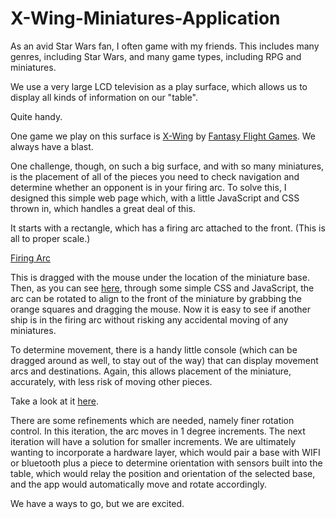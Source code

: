 # X-Wing-Miniatures-Application

As an avid Star Wars fan, I often game with my friends.  This includes many genres, including Star Wars, and many game types, including RPG and miniatures.  

We use a very large LCD television as a play surface, which allows us to display all kinds of information on our "table".

Quite handy.

One game we play on this surface is [X-Wing] by [Fantasy Flight Games].  We always have a blast.

One challenge, though, on such a big surface, and with so many miniatures, is the placement of all of the pieces you need to check navigation and determine whether an opponent is in your firing arc.  To solve this, I designed this simple web page which, with a little JavaScript and CSS thrown in, which handles a great deal of this.

It starts with a rectangle, which has a firing arc attached to the front.  (This is all to proper scale.)

[Firing Arc]

This is dragged with the mouse under the location of the miniature base.  Then, as you can see [here], through some simple CSS and JavaScript, the arc can be rotated to align to the front of the miniature by grabbing the orange squares and dragging the mouse.  Now it is easy to see if another ship is in the firing arc without risking any accidental moving of any miniatures.

To determine movement, there is a handy little console (which can be dragged around as well, to stay out of the way) that can display movement arcs and destinations.  Again, this allows placement of the miniature, accurately, with less risk of moving other pieces.

Take a look at it [here].  

There are some refinements which are needed, namely finer rotation control.  In this iteration, the arc moves in 1 degree increments.  The next iteration will have a solution for smaller increments.  We are ultimately wanting to incorporate a hardware layer, which would pair a base with WIFI or bluetooth plus a piece to determine orientation with sensors built into the table, which would relay the position and orientation of the selected base, and the app would automatically move and rotate accordingly.

We have a ways to go, but we are excited.

[//]: # (These are the links used in the body of this document.)
   [X-Wing]: <https://www.fantasyflightgames.com/en/products/x-wing/>
   [Fantasy Flight Games]: <https://www.fantasyflightgames.com>
   [Firing Arc]: (arcsm.png)
   [here]: <http://www.nathanthomas.org/xwing/>
